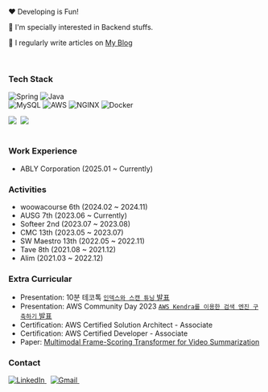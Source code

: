  <p> ❤ Developing is Fun! </p>
 <p>🔭 I'm specially interested in Backend stuffs.</p>
 <p>📝 I regularly write articles on <a href="https://chocochip.co.kr">My Blog</a></p>

<br>
<h3 align="left">Tech Stack</h3>

![Spring](https://img.shields.io/badge/-Spring-6DB33F?style=for-the-badge&logo=Spring&logoColor=fff)
![Java](https://img.shields.io/badge/JAVA-007396?style=for-the-badge&logo=java&logoColor=fff) <br>
![MySQL](https://img.shields.io/badge/MySQL-4479A1?style=for-the-badge&logo=MySQL&logoColor=white)
![AWS](https://img.shields.io/badge/AWS-232F3E?style=for-the-badge&logo=Amazon%20AWS&logoColor=white)
![NGINX](https://img.shields.io/badge/Nginx-009639?style=for-the-badge&logo=Nginx&logoColor=white)
![Docker](https://img.shields.io/badge/Docker-2496ED?style=for-the-badge&logo=Docker&logoColor=white)


<div align=left>
  <img src="http://mazassumnida.wtf/api/mini/generate_badge?boj=chocochip101"/>&nbsp
  <img src="http://mazassumnida.wtf/api/mini/generate_badge?boj=kiho1998"/>&nbsp
</div>

<br>
 <h3>Work Experience</h3>
 
- ABLY Corporation (2025.01 ~ Currently)

 <h3>Activities</h3>
 
- woowacourse 6th (2024.02 ~ 2024.11)
- AUSG 7th (2023.06 ~ Currently)
- Softeer 2nd (2023.07 ~ 2023.08)
- CMC 13th (2023.05 ~ 2023.07)
- SW Maestro 13th (2022.05 ~ 2022.11)
- Tave 8th (2021.08 ~ 2021.12)
- Alim (2021.03 ~ 2022.12)

<h3>Extra Curricular</h3>

- Presentation: 10분 테코톡 [`인덱스와 스캔 튜닝` 발표](https://youtu.be/_UI8YDU_mfg?si=3Zg2wdulQX_joXrJ)
- Presentation: AWS Community Day 2023 [`AWS Kendra를 이용한 검색 엔진 구축하기` 발표](https://velog.io/@chocochip/AWS-Community-Day-2023-%EB%B0%9C%ED%91%9C-%ED%9B%84%EA%B8%B0)
- Certification: AWS Certified Solution Architect - Associate
- Certification: AWS Certified Developer - Associate
- Paper: [Multimodal Frame-Scoring Transformer for Video Summarization](https://arxiv.org/abs/2207.01814)

 <h3>Contact</h3>
<p>
  <a href="https://www.linkedin.com/in/chocochip101/" target="_blank">
    <img src="https://img.shields.io/badge/chocochip101-0A66C2?style=flat-square&logo=linkedin&logoColor=white" alt="LinkedIn" />
  </a>&nbsp
  <a href="dev.chocochip@gmail.com" target="_blank">
    <img src="https://img.shields.io/badge/dev.chocochip-EA4335?style=flat-square&logo=gmail&logoColor=white" alt="Gmail" />
  </a>&nbsp
</p>
<!--
**Chocochip101/Chocochip101** is a ✨ _special_ ✨ repository because its `README.md` (this file) appears on your GitHub profile.

Here are some ideas to get you started:

- 🔭 I’m currently working on ...
- 🌱 I’m currently learning ...
- 👯 I’m looking to collaborate on ...
- 🤔 I’m looking for help with ...
- 💬 Ask me about ...
- 📫 How to reach me: ...
- 😄 Pronouns: ...
- ⚡ Fun fact: ...
-->
